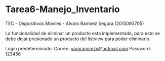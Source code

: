 # Tarea6-Manejo_Inventario
TEC - Dispositivos Móviles - Alvaro Ramirez Segura (2015093705)

La funcionalidad de eliminar un producto esta implementada, para esto se debe dejar presionado un producto del listview
para poder eliminarlo. 

Login predeterminado:
Correo: varoramirezs@hotmail.com
Password: 123456
